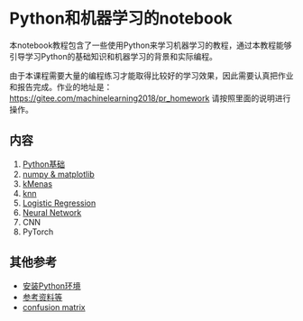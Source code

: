 # Python和机器学习的notebook

本notebook教程包含了一些使用Python来学习机器学习的教程，通过本教程能够引导学习Python的基础知识和机器学习的背景和实际编程。

由于本课程需要大量的编程练习才能取得比较好的学习效果，因此需要认真把作业和报告完成。作业的地址是：https://gitee.com/machinelearning2018/pr_homework 请按照里面的说明进行操作。


## 内容
1. [Python基础](0_python/)
2. [numpy & matplotlib](0_numpy_matplotlib_scipy_sympy/)
3. [kMenas](1_kmeans/)
4. [knn](1_knn/)
5. [Logistic Regression](1_logistic_regression/)
6. [Neural Network](nn/)
7. CNN
8. PyTorch

## 其他参考
* [安装Python环境](tips/InstallPython.md)
* [参考资料等](References.md)
* [confusion matrix](tips/confusion_matrix.ipynb)